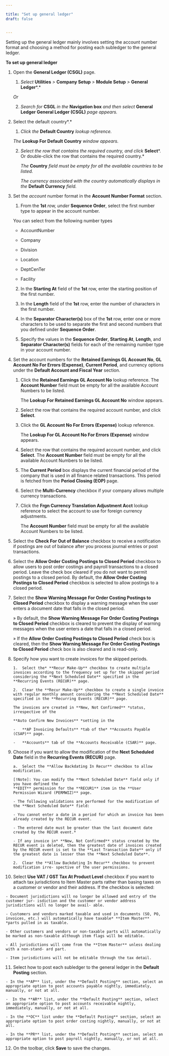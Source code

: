 ```yaml
---

title: "Set up general ledger"
draft: false


---
```


Setting up the general ledger mainly involves setting the account number format and choosing a method for posting each subledger to the general ledger.

**To set up general ledger**

1.  Open the **General Ledger (CSGL)** page.

    1.  *Select* **Utilities** *\>* **Company Setup** *\>* **Module Setup** *\>* **General Ledger***.*

    *Or*

    2.  *Search for* **CSGL** *in the* **Navigation box** *and then select* **General Ledger General Ledger (CSGL)** *page appears.*

2.  Select the default country*.*

    1.  *Click the* **Default Country** *lookup reference.*

    *The* **Lookup For Default Country** *window appears.*

    2.  *Select the row that contains the required country, and click* **Select***. Or double-click the row that contains the required country.*

        *The* **Country** *field must be empty for all the available countries to be listed.*

        *The currency associated with the country automatically displays in the* **Default Currency** *field.*

3.  Set the *account* number format in the **Account Number Format** section.
    1.  From the **1st** *row, under* **Sequence Order**, select the first number type to appear in the account number.

    You can select from the following number types
    
    - AccountNumber
    
    - Company
    
    - Division
    
    - Location
    
    - DeptCenTer
    
    - Facility

    2.  In the **Starting At** field of the **1st** row, enter the starting position of the first number.

    3.  In the **Length** field of the **1st** row, enter the number of characters in the first number.

    4.  In the **Separator Character(s)** box of the **1st** row, enter one or more characters to be used to separate the first and second numbers that you defined under **Sequence Order**.

    5.  Specify the values in the **Sequence Order**, **Starting At**, **Length**, and **Separator Character(s)** fields for each of the remaining number type in your account number.

4.  Set the account numbers for the **Retained Earnings GL Account No**, **GL Account No For Errors (Expense)**, **Current Period**, and currency options under the **Default Account and Fiscal Year** section.

    1.  Click the **Retained Earnings GL Account No** lookup reference. The **Account Number** field must be empty for all the available Account Numbers to be listed.

        The **Lookup For Retained Earnings GL Account No** window appears.

    2.  Select the row that contains the required account number, and click **Select**.

    3.  Click the **GL Account No For Errors (Expense)** lookup reference.

        The **Lookup For GL Account No For Errors (Expense)** window appears.

    4.  Select the row that contains the required account number, and click **Select**. The **Account Number** field must be empty for all the available Account Numbers to be listed.

    5.  The **Current Period** box displays the current financial period of the company that is used in all finance related transactions. This period is fetched from the **Period Closing (EOP)** page.

    6.  Select the **Multi-Currency** checkbox if your company allows multiple currency transactions.

    7.  Click the **Frgn Currency Translation Adjustment Acct** lookup reference to select the account to use for foreign currency adjustments.

        The **Account Number** field must be empty for all the available Account Numbers to be listed.

5.  Select the **Check For Out of Balance** checkbox to receive a notification if postings are out of balance after you process journal entries or post transactions.

6.  Select the **Allow Order Costing Postings to Closed Period** checkbox to allow users to post order costings and payroll transactions to a closed period. Leave the check box cleared if you do not want to permit postings to a closed period. By default, the **Allow Order Costing Postings to Closed Period** checkbox is selected to allow postings to a closed period.

3.  Select the **Show Warning Message For Order Costing Postings to Closed Period** checkbox to display a warning message when the user enters a document date that falls in the closed period.

    » By default, the **Show Warning Message For Order Costing Postings to Closed Period** checkbox is cleared to prevent the display of warning messages when the user enters a date that falls in a closed period.

    » If the **Allow Order Costing Postings to Closed Period** check box is cleared, then the **Show Warning Message For Order Costing Postings to Closed Period** check box is also cleared and is read-only.

8.  Specify how you want to create invoices for the skipped periods.

        1.  Select the* **Recur Make-Up** checkbox to create multiple invoices according to the frequency set up for the skipped period considering the **Next Scheduled Date** specified in the **Recurring Events (RECUR)** page.

        2.  Clear the **Recur Make-Up** checkbox to create a single invoice with regular monthly amount considering the **Next Scheduled Date** specified in the **Recurring Events (RECUR)** page.

        The invoices are created in **New, Not Confirmed** *status, irrespective of the

        **Auto Confirm New Invoices** *setting in the

        -   **AP Invoicing Defaults** *tab of the* **Accounts Payable (CSAP)** page.

        -   **Accounts** tab of the **Accounts Receivable (CSAR)** page.

9.  Choose if you want to allow the modification of the **Next Scheduled Date** field in the **Recurring Events (RECUR)** page.

        a.  Select the **Allow Backdating In Recur** checkbox to allow modification. 

        [!Note]: You can modify the **Next Scheduled Date** field only if you have defined the
        **EDIT** permission for the **RECUR1** item in the **User Permission Wizard (PERMWIZ)** page.

        - The following validations are performed for the modification of the **Next Scheduled Date** field:

        - You cannot enter a date in a period for which an invoice has been already created by the RECUR event.

        - The entered date must be greater than the last document date created by the RECUR event.*

        - If any invoice in* **New, Not Confirmed** status created by the RECUR event is deleted, then the greatest date of invoices created by the RECUR event is set to the **Last Transaction Date** only if the greatest date is lesser than the **Next Scheduled Date**.

        2.  Clear the **Allow Backdating In Recur** checkbox to prevent modification irre- spective of the user permissions.

10.  Select **Use VAT / GST Tax At Product Level** checkbox if you want to attach tax jurisdictions to Item Master parts rather than basing taxes on a customer or vendor and their address. If the checkbox is selected:

    - Document jurisdictions will no longer be allowed and entry of the customer jur- isdiction and the customer or vendor address jurisdictions will no longer be avail- able.

    - Customers and vendors marked taxable and used in documents (SO, PO, invoices, etc.) will automatically have taxable* **Item Master** *parts pulled in as taxable.

    - Other customers and vendors or non-taxable parts will automatically be marked as non-taxable although item flags will be editable.

    - All jurisdictions will come from the **Item Master** unless dealing with a non-stand- ard part.

    - Item jurisdictions will not be editable through the tax detail.

11.  Select how to post each subledger to the general ledger in the **Default Posting** section.

    - In the **AP** list, under the **Default Posting** section, select an appropriate option to post accounts payable nightly, immediately, manually, or not at all.

    -  In the **AR** list, under the **Default Posting** section, select an appropriate option to post accounts receivable nightly, immediately, manually, or not at all.

    - In the **OC** list under the **Default Posting** section, select an appropriate option to post order costing nightly, manually, or not at all.

    - In the **PR** list, under the **Default Posting** section, select an appropriate option to post payroll nightly, manually, or not at all.

12.  On the toolbar, click **Save** to save the changes.